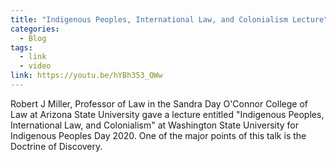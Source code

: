 ```yaml
---
title: "Indigenous Peoples, International Law, and Colonialism Lecture"
categories:
  - Blog
tags:
  - link
  - video
link: https://youtu.be/hYBh353_QWw
---
```

Robert J Miller, Professor of Law in the Sandra Day O'Connor College of Law at Arizona State University gave a lecture entitled "Indigenous Peoples, International Law, and Colonialism" at Washington State University for Indigenous Peoples Day 2020. One of the major points of this talk is the Doctrine of Discovery.

